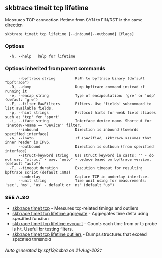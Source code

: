 ## skbtrace timeit tcp lifetime

Measures TCP connection lifetime from SYN to FIN/RST in the same direction

```
skbtrace timeit tcp lifetime {--inbound|--outbound} [flags]
```

### Options

```
  -h, --help   help for lifetime
```

### Options inherited from parent commands

```
      --bpftrace string         Path to bpftrace binary (default "bpftrace")
  -D, --dump                    Dump bpftrace command instead of running it
  -e, --encap string            Type of encapsulation: 'gre' or 'udp' (default "gre")
  -F, --filter RawFilters       Filters. Use 'fields' subcommand to list available fields.
  -p, --hint strings            Protocol hints for weak field aliases such as 'tcp' for 'sport'.
  -i, --iface string            Interface device name. Shortcut for '$netdev->name == "Device"' filter.
      --inbound                 Direction is inbound (towards specified interface)
  -6, --inet6                   If specified, skbtrace assumes that inner header is IPv6.
      --outbound                Direction is outboun (from specified interface)
      --struct-keyword string   Use struct keyword in casts: "" - do not use, "struct" - use, "auto" - deduce based on bpftrace version. (default "auto")
  -T, --timeout duration        Execution timeout for resulting bpftrace script (default 1m0s)
      --underlay                Capture TCP in underlay interface.
      --unit string             Time unit using for measurements: 'sec', 'ms', 'us' - default or 'ns' (default "us")
```

### SEE ALSO

* [skbtrace timeit tcp](skbtrace_timeit_tcp.md)	 - Measures tcp-related timings and outliers
* [skbtrace timeit tcp lifetime aggregate](skbtrace_timeit_tcp_lifetime_aggregate.md)	 - Aggregates time delta using specified function
* [skbtrace timeit tcp lifetime evcount](skbtrace_timeit_tcp_lifetime_evcount.md)	 - Counts each time from or to probe is hit. Useful for testing filters.
* [skbtrace timeit tcp lifetime outliers](skbtrace_timeit_tcp_lifetime_outliers.md)	 - Dumps structures that exceed specified threshold

###### Auto generated by spf13/cobra on 21-Aug-2022
